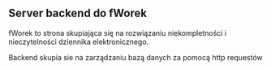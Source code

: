 ## Server backend do fWorek
fWorek to strona skupiająca się na rozwiązaniu niekompletności i nieczytelności dziennika elektronicznego.

Backend skupia sie na zarządzaniu bazą danych za pomocą http requestów
